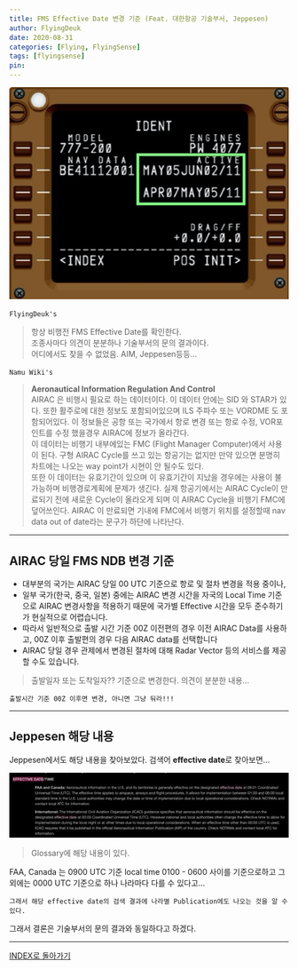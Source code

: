 ```yaml
---
title: FMS Effective Date 변경 기준 (Feat. 대한항공 기술부서, Jeppesen)
author: FlyingDeuk
date: 2020-08-31
categories: [Flying, FlyingSense]
tags: [flyingsense]
pin:
---
```


![ident](/img/flying/sense/ident.jpg)

`FlyingDeuk's`
> 항상 비행전 FMS Effective Date를 확인한다. <br>
조종사마다 의견이 분분하나 기술부서의 문의 결과이다. <br>
어디에서도 찾을 수 없었음. AIM, Jeppesen등등...

`Namu Wiki's`
> **Aeronautical Information Regulation And Control** <br>
AIRAC 은 비행시 필요로 하는 데이터이다. 이 데이터 안에는 SID 와 STAR가 있다. 또한 활주로에 대한 정보도 포함되어있으며 ILS 주파수 또는 VORDME 도 포함되어있다. 이 정보들은 공항 또는 국가에서 항로 변경 또는 항로 수정, VOR포인트를 수정 했을경우 AIRAC에 정보가 올라간다. <br>
이 데이터는 비행기 내부에있는 FMC (Flight Manager Computer)에서 사용이 된다. 구형 AIRAC Cycle를 쓰고 있는 항공기는 없지만 만약 있으면 분명히 차트에는 나오는 way point가 시현이 안 될수도 있다. <br>
또한 이 데이터는 유효기간이 있으며 이 유효기간이 지났을 경우에는 사용이 불가능하며 비행경로계획에 문제가 생긴다. 실제 항공기에서는 AIRAC Cycle이 만료되기 전에 새로운 Cycle이 올라오게 되며 이 AIRAC Cycle을 비행기 FMC에 덮어쓰인다. AIRAC 이 만료되면 기내에 FMC에서 비행기 위치를 설정할때 nav data out of date라는 문구가 하단에 나타난다. 

-----------

## AIRAC 당일 FMS NDB 변경 기준
- 대부분의 국가는 AIRAC 당일 00 UTC 기준으로 항로 및 절차 변경을 적용 중이나,
- 일부 국가(한국, 중국, 일본) 중에는 AIRAC 변경 시간을 자국의 Local Time 기준으로
AIRAC 변경사항을 적용하기 때문에 국가별 Effective 시간을 모두 준수하기가 현실적으로 어렵습니다.
- 따라서 일반적으로 출발 시간 기준 00Z 이전편의 경우 이전 AIRAC Data를 사용하고,
00Z 이후 출발편의 경우 다음 AIRAC data를 선택합니다
- AIRAC 당일 경우 관제에서 변경된 절차에 대해 Radar Vector 등의 서비스를 제공할
수도 있습니다.

>출발일자 또는 도착일자?? 기준으로 변경한다. 의견이 분분한 내용... <br>

`출발시간 기준 00Z 이후면 변경, 아니면 그냥 둬라!!!`

---------

## Jeppesen 해당 내용
Jeppesen에서도 해당 내용을 찾아보았다.
검색어 **effective date**로 찾아보면...

![ident](/img/flying/sense/ident1.jpg)
> Glossary에 해당 내용이 있다.

FAA, Canada 는 0900 UTC 기준 local time 0100 - 0600 사이를 기준으로하고 그외에는 0000 UTC 기준으로 하나 나라마다 다를 수 있다고...

`그래서 해당 effective date의 검색 결과에 나라별 Publication에도 나오는 것을 알 수 있다.`

그래서 결론은 기술부서의 문의 결과와 동일하다고 하겠다. 

-------

[INDEX로 돌아가기](/categories/flyingsense/)

